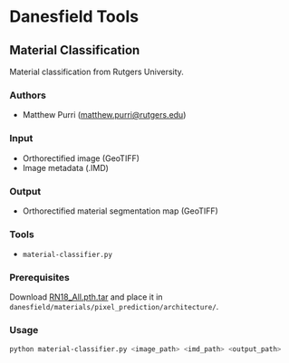 # Danesfield Tools

## Material Classification

Material classification from Rutgers University.

### Authors

- Matthew Purri (<matthew.purri@rutgers.edu>)

### Input

- Orthorectified image (GeoTIFF)
- Image metadata (.IMD)

### Output

- Orthorectified material segmentation map (GeoTIFF)

### Tools

- `material-classifier.py`

### Prerequisites

Download [RN18_All.pth.tar](
https://data.kitware.com/#collection/59c1963d8d777f7d33e9d4eb/folder/5ab3b3a18d777f068578ecb0)
 and place it in `danesfield/materials/pixel_prediction/architecture/`.

### Usage

```bash
python material-classifier.py <image_path> <imd_path> <output_path>
```
